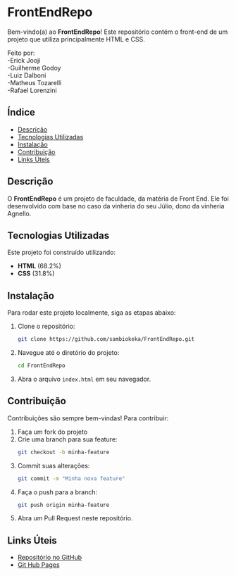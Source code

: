 # FrontEndRepo

Bem-vindo(a) ao **FrontEndRepo**! Este repositório contém o front-end de um projeto que utiliza principalmente HTML e CSS. 

Feito por:<br>
-Erick Jooji<br>
-Guilherme Godoy<br>
-Luiz Dalboni<br>
-Matheus Tozarelli<br>
-Rafael Lorenzini

## Índice

- [Descrição](#descrição)
- [Tecnologias Utilizadas](#tecnologias-utilizadas)
- [Instalação](#instalação)
- [Contribuição](#contribuição)
- [Links Úteis](#links-úteis)

## Descrição

O **FrontEndRepo** é um projeto de faculdade, da matéria de Front End. Ele foi desenvolvido com base no caso da vinheria do seu Júlio, dono da vinheria Agnello.

## Tecnologias Utilizadas

Este projeto foi construído utilizando:

- **HTML** (68.2%)
- **CSS** (31.8%)

## Instalação

Para rodar este projeto localmente, siga as etapas abaixo:

1. Clone o repositório:
   ```bash
   git clone https://github.com/sambiokeka/FrontEndRepo.git
   ```

2. Navegue até o diretório do projeto:
   ```bash
   cd FrontEndRepo
   ```

3. Abra o arquivo `index.html` em seu navegador.

## Contribuição

Contribuições são sempre bem-vindas! Para contribuir:

1. Faça um fork do projeto
2. Crie uma branch para sua feature:
   ```bash
   git checkout -b minha-feature
   ```
3. Commit suas alterações:
   ```bash
   git commit -m "Minha nova feature"
   ```
4. Faça o push para a branch:
   ```bash
   git push origin minha-feature
   ```
5. Abra um Pull Request neste repositório.

## Links Úteis

- [Repositório no GitHub](https://github.com/sambiokeka/FrontEndRepo)
- [Git Hub Pages](https://sambiokeka.github.io/FrontEndRepo/)

